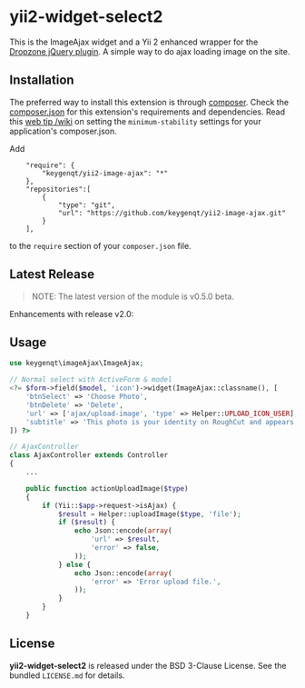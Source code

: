 yii2-widget-select2
===================

This is the ImageAjax widget and a Yii 2 enhanced wrapper for the [Dropzone jQuery plugin](http://www.dropzonejs.com). A simple way to do ajax loading image on the site.

## Installation

The preferred way to install this extension is through [composer](http://getcomposer.org/download/). Check the [composer.json](https://github.com/kartik-v/yii2-widget-select2/blob/master/composer.json) for this extension's requirements and dependencies. Read this [web tip /wiki](http://webtips.krajee.com/setting-composer-minimum-stability-application/) on setting the `minimum-stability` settings for your application's composer.json.

Add

```
    "require": {
        "keygenqt/yii2-image-ajax": "*"
    },
    "repositories":[
        {
            "type": "git",
            "url": "https://github.com/keygenqt/yii2-image-ajax.git"
        }
    ],
```

to the ```require``` section of your `composer.json` file.

## Latest Release

> NOTE: The latest version of the module is v0.5.0 beta.

Enhancements with release v2.0:

## Usage

```php
use keygenqt\imageAjax\ImageAjax;

// Normal select with ActiveForm & model
<?= $form->field($model, 'icon')->widget(ImageAjax::classname(), [
    'btnSelect' => 'Choose Photo',
    'btnDelete' => 'Delete',
    'url' => ['ajax/upload-image', 'type' => Helper::UPLOAD_ICON_USER],
    'subtitle' => 'This photo is your identity on RoughCut and appears on your profile and gigs.'
]) ?>

// AjaxController
class AjaxController extends Controller
{
    ...

    public function actionUploadImage($type)
    {
        if (Yii::$app->request->isAjax) {
            $result = Helper::uploadImage($type, 'file');
            if ($result) {
                echo Json::encode(array(
                    'url' => $result,
                    'error' => false,
                ));
            } else {
                echo Json::encode(array(
                    'error' => 'Error upload file.',
                ));
            }
        }
    }


```

## License

**yii2-widget-select2** is released under the BSD 3-Clause License. See the bundled `LICENSE.md` for details.